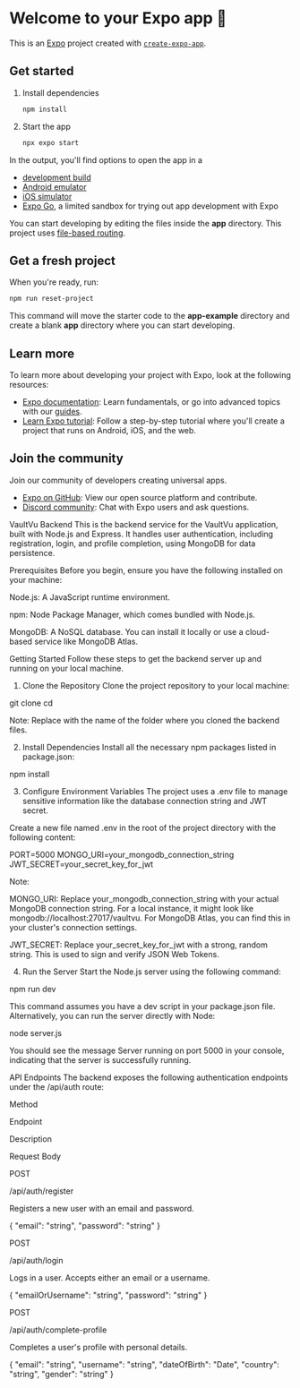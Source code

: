# Welcome to your Expo app 👋

This is an [Expo](https://expo.dev) project created with [`create-expo-app`](https://www.npmjs.com/package/create-expo-app).

## Get started

1. Install dependencies

   ```bash
   npm install
   ```

2. Start the app

   ```bash
   npx expo start
   ```

In the output, you'll find options to open the app in a

- [development build](https://docs.expo.dev/develop/development-builds/introduction/)
- [Android emulator](https://docs.expo.dev/workflow/android-studio-emulator/)
- [iOS simulator](https://docs.expo.dev/workflow/ios-simulator/)
- [Expo Go](https://expo.dev/go), a limited sandbox for trying out app development with Expo

You can start developing by editing the files inside the **app** directory. This project uses [file-based routing](https://docs.expo.dev/router/introduction).

## Get a fresh project

When you're ready, run:

```bash
npm run reset-project
```

This command will move the starter code to the **app-example** directory and create a blank **app** directory where you can start developing.

## Learn more

To learn more about developing your project with Expo, look at the following resources:

- [Expo documentation](https://docs.expo.dev/): Learn fundamentals, or go into advanced topics with our [guides](https://docs.expo.dev/guides).
- [Learn Expo tutorial](https://docs.expo.dev/tutorial/introduction/): Follow a step-by-step tutorial where you'll create a project that runs on Android, iOS, and the web.

## Join the community

Join our community of developers creating universal apps.

- [Expo on GitHub](https://github.com/expo/expo): View our open source platform and contribute.
- [Discord community](https://chat.expo.dev): Chat with Expo users and ask questions.

VaultVu Backend
This is the backend service for the VaultVu application, built with Node.js and Express. It handles user authentication, including registration, login, and profile completion, using MongoDB for data persistence.

Prerequisites
Before you begin, ensure you have the following installed on your machine:

Node.js: A JavaScript runtime environment.

npm: Node Package Manager, which comes bundled with Node.js.

MongoDB: A NoSQL database. You can install it locally or use a cloud-based service like MongoDB Atlas.

Getting Started
Follow these steps to get the backend server up and running on your local machine.

1. Clone the Repository
Clone the project repository to your local machine:

git clone <your-repository-url>
cd <your-project-directory>




Note: Replace <your-project-directory> with the name of the folder where you cloned the backend files.

2. Install Dependencies
Install all the necessary npm packages listed in package.json:

npm install



3. Configure Environment Variables
The project uses a .env file to manage sensitive information like the database connection string and JWT secret.

Create a new file named .env in the root of the project directory with the following content:

PORT=5000
MONGO_URI=your_mongodb_connection_string
JWT_SECRET=your_secret_key_for_jwt





Note:

MONGO_URI: Replace your_mongodb_connection_string with your actual MongoDB connection string. For a local instance, it might look like mongodb://localhost:27017/vaultvu. For MongoDB Atlas, you can find this in your cluster's connection settings.

JWT_SECRET: Replace your_secret_key_for_jwt with a strong, random string. This is used to sign and verify JSON Web Tokens.

4. Run the Server
Start the Node.js server using the following command:

npm run dev





This command assumes you have a dev script in your package.json file. Alternatively, you can run the server directly with Node:

node server.js





You should see the message Server running on port 5000 in your console, indicating that the server is successfully running.

API Endpoints
The backend exposes the following authentication endpoints under the /api/auth route:

Method

Endpoint

Description

Request Body

POST

/api/auth/register

Registers a new user with an email and password.

{ "email": "string", "password": "string" }

POST

/api/auth/login

Logs in a user. Accepts either an email or a username.

{ "emailOrUsername": "string", "password": "string" }

POST

/api/auth/complete-profile

Completes a user's profile with personal details.

{ "email": "string", "username": "string", "dateOfBirth": "Date", "country": "string", "gender": "string" }

